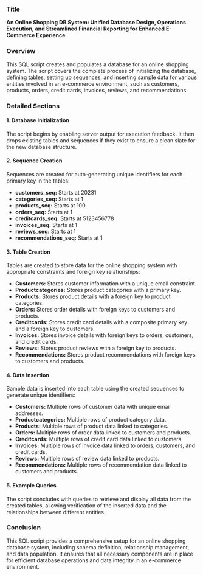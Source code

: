 ### Title
**An Online Shopping DB System: Unified Database Design, Operations Execution, and Streamlined Financial Reporting for Enhanced E-Commerce Experience**

### Overview
This SQL script creates and populates a database for an online shopping system. The script covers the complete process of initializing the database, defining tables, setting up sequences, and inserting sample data for various entities involved in an e-commerce environment, such as customers, products, orders, credit cards, invoices, reviews, and recommendations.

### Detailed Sections

#### 1. Database Initialization
The script begins by enabling server output for execution feedback. It then drops existing tables and sequences if they exist to ensure a clean slate for the new database structure.

#### 2. Sequence Creation
Sequences are created for auto-generating unique identifiers for each primary key in the tables:
- **customers_seq:** Starts at 20231
- **categories_seq:** Starts at 1
- **products_seq:** Starts at 100
- **orders_seq:** Starts at 1
- **creditcards_seq:** Starts at 5123456778
- **invoices_seq:** Starts at 1
- **reviews_seq:** Starts at 1
- **recommendations_seq:** Starts at 1

#### 3. Table Creation
Tables are created to store data for the online shopping system with appropriate constraints and foreign key relationships:
- **Customers:** Stores customer information with a unique email constraint.
- **Productcategories:** Stores product categories with a primary key.
- **Products:** Stores product details with a foreign key to product categories.
- **Orders:** Stores order details with foreign keys to customers and products.
- **Creditcards:** Stores credit card details with a composite primary key and a foreign key to customers.
- **Invoices:** Stores invoice details with foreign keys to orders, customers, and credit cards.
- **Reviews:** Stores product reviews with a foreign key to products.
- **Recommendations:** Stores product recommendations with foreign keys to customers and products.

#### 4. Data Insertion
Sample data is inserted into each table using the created sequences to generate unique identifiers:
- **Customers:** Multiple rows of customer data with unique email addresses.
- **Productcategories:** Multiple rows of product category data.
- **Products:** Multiple rows of product data linked to categories.
- **Orders:** Multiple rows of order data linked to customers and products.
- **Creditcards:** Multiple rows of credit card data linked to customers.
- **Invoices:** Multiple rows of invoice data linked to orders, customers, and credit cards.
- **Reviews:** Multiple rows of review data linked to products.
- **Recommendations:** Multiple rows of recommendation data linked to customers and products.

#### 5. Example Queries
The script concludes with queries to retrieve and display all data from the created tables, allowing verification of the inserted data and the relationships between different entities.

### Conclusion
This SQL script provides a comprehensive setup for an online shopping database system, including schema definition, relationship management, and data population. It ensures that all necessary components are in place for efficient database operations and data integrity in an e-commerce environment.
